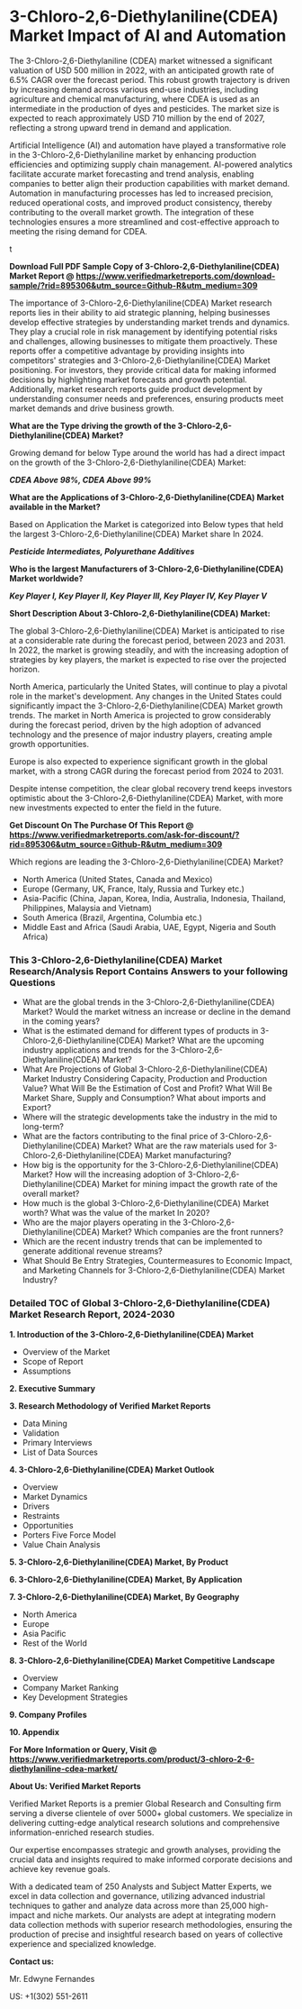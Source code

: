 <meta name="title" content="Global 3-Chloro-2,6-Diethylaniline(CDEA) Market Impact of AI and Automation"><meta name="description" content="The 3-Chloro-2,6-Diethylaniline (CDEA) market witnessed a significant valuation of USD 500 million in 2022, with an anticipated growth rate of 6.5% CAGR over the forec"><meta name="title" content="3-Chloro-2,6-Diethylaniline(CDEA) Market Size, Share, Scope, Trends, Growth, Opportunities, Analysis, Forecast"><h1>3-Chloro-2,6-Diethylaniline(CDEA) Market Impact of AI and Automation</h1><p>The 3-Chloro-2,6-Diethylaniline (CDEA) market witnessed a significant valuation of USD 500 million in 2022, with an anticipated growth rate of 6.5% CAGR over the forecast period. This robust growth trajectory is driven by increasing demand across various end-use industries, including agriculture and chemical manufacturing, where CDEA is used as an intermediate in the production of dyes and pesticides. The market size is expected to reach approximately USD 710 million by the end of 2027, reflecting a strong upward trend in demand and application.</p><p>Artificial Intelligence (AI) and automation have played a transformative role in the 3-Chloro-2,6-Diethylaniline market by enhancing production efficiencies and optimizing supply chain management. AI-powered analytics facilitate accurate market forecasting and trend analysis, enabling companies to better align their production capabilities with market demand. Automation in manufacturing processes has led to increased precision, reduced operational costs, and improved product consistency, thereby contributing to the overall market growth. The integration of these technologies ensures a more streamlined and cost-effective approach to meeting the rising demand for CDEA.</p>t</p><p id="" class=""><strong>Download Full PDF Sample Copy of 3-Chloro-2,6-Diethylaniline(CDEA) Market Report @ <a href="https://www.verifiedmarketreports.com/download-sample/?rid=895306&utm_source=Github-R&utm_medium=309" target="_blank">https://www.verifiedmarketreports.com/download-sample/?rid=895306&utm_source=Github-R&utm_medium=309</a></strong></p><p>The importance of&nbsp;3-Chloro-2,6-Diethylaniline(CDEA) Market research reports lies in their ability to aid strategic planning, helping businesses develop effective strategies by understanding market trends and dynamics. They play a crucial role in risk management by identifying potential risks and challenges, allowing businesses to mitigate them proactively. These reports offer a competitive advantage by providing insights into competitors' strategies and 3-Chloro-2,6-Diethylaniline(CDEA) Market positioning. For investors, they provide critical data for making informed decisions by highlighting market forecasts and growth potential. Additionally, market research reports guide product development by understanding consumer needs and preferences, ensuring products meet market demands and drive business growth.</p><p><strong>What are the&nbsp;Type driving the growth of the 3-Chloro-2,6-Diethylaniline(CDEA) Market?</strong></p><p id="" class="">Growing demand for below Type around the world has had a direct impact on the growth of the 3-Chloro-2,6-Diethylaniline(CDEA) Market:</p><em><strong>CDEA Above 98%, CDEA Above 99%</strong></em></p><strong>What are the&nbsp;Applications&nbsp;of 3-Chloro-2,6-Diethylaniline(CDEA) Market available in the Market?</strong></p><p id="" class="">Based on Application the Market is categorized into Below types that held the largest 3-Chloro-2,6-Diethylaniline(CDEA) Market share In 2024.</p><em><strong>Pesticide Intermediates, Polyurethane Additives</strong></em></p><strong>Who is the largest Manufacturers of 3-Chloro-2,6-Diethylaniline(CDEA) Market worldwide?</strong></p><p><em><strong>Key Player I, Key Player II, Key Player III, Key Player IV, Key Player V</strong></em></p><p id="" class=""><strong>Short Description About 3-Chloro-2,6-Diethylaniline(CDEA) Market:</strong></p><p>The global 3-Chloro-2,6-Diethylaniline(CDEA) Market is anticipated to rise at a considerable rate during the forecast period, between 2023 and 2031. In 2022, the market is growing steadily, and with the increasing adoption of strategies by key players, the market is expected to rise over the projected horizon.</p><p>North America, particularly the United States, will continue to play a pivotal role in the market's development. Any changes in the United States could significantly impact the 3-Chloro-2,6-Diethylaniline(CDEA) Market growth trends. The market in North America is projected to grow considerably during the forecast period, driven by the high adoption of advanced technology and the presence of major industry players, creating ample growth opportunities.</p><p>Europe is also expected to experience significant growth in the global market, with a strong CAGR during the forecast period from 2024 to 2031.</p><p>Despite intense competition, the clear global recovery trend keeps investors optimistic about the 3-Chloro-2,6-Diethylaniline(CDEA) Market, with more new investments expected to enter the field in the future.</p><p id="" class=""><strong>Get Discount On The Purchase Of This Report @ <a href="https://www.verifiedmarketreports.com/ask-for-discount/?rid=895306&utm_source=Github-R&utm_medium=309" target="_blank">https://www.verifiedmarketreports.com/ask-for-discount/?rid=895306&utm_source=Github-R&utm_medium=309</a></strong></p>Which regions are leading the 3-Chloro-2,6-Diethylaniline(CDEA) Market?</p><ul><li>North America (United States, Canada and Mexico)</li><li>Europe (Germany, UK, France, Italy, Russia and Turkey etc.)</li><li>Asia-Pacific (China, Japan, Korea, India, Australia, Indonesia, Thailand, Philippines, Malaysia and Vietnam)</li><li>South America (Brazil, Argentina, Columbia etc.)</li><li>Middle East and Africa (Saudi Arabia, UAE, Egypt, Nigeria and South Africa)</li></ul><h3 id="" class="">This 3-Chloro-2,6-Diethylaniline(CDEA) Market Research/Analysis Report Contains Answers to your following Questions</h3><ul><li>What are the global trends in the 3-Chloro-2,6-Diethylaniline(CDEA) Market? Would the market witness an increase or decline in the demand in the coming years?</li><li>What is the estimated demand for different types of products in 3-Chloro-2,6-Diethylaniline(CDEA) Market? What are the upcoming industry applications and trends for the 3-Chloro-2,6-Diethylaniline(CDEA) Market?</li><li>What Are Projections of Global 3-Chloro-2,6-Diethylaniline(CDEA) Market Industry Considering Capacity, Production and Production Value? What Will Be the Estimation of Cost and Profit? What Will Be Market Share, Supply and Consumption? What about imports and Export?</li><li>Where will the strategic developments take the industry in the mid to long-term?</li><li>What are the factors contributing to the final price of 3-Chloro-2,6-Diethylaniline(CDEA) Market? What are the raw materials used for 3-Chloro-2,6-Diethylaniline(CDEA) Market manufacturing?</li><li>How big is the opportunity for the 3-Chloro-2,6-Diethylaniline(CDEA) Market? How will the increasing adoption of 3-Chloro-2,6-Diethylaniline(CDEA) Market for mining impact the growth rate of the overall market?</li><li>How much is the global 3-Chloro-2,6-Diethylaniline(CDEA) Market worth? What was the value of the market In 2020?</li><li>Who are the major players operating in the 3-Chloro-2,6-Diethylaniline(CDEA) Market? Which companies are the front runners?</li><li>Which are the recent industry trends that can be implemented to generate additional revenue streams?</li><li>What Should Be Entry Strategies, Countermeasures to Economic Impact, and Marketing Channels for 3-Chloro-2,6-Diethylaniline(CDEA) Market Industry?</li></ul><h3 id="" class="">Detailed TOC of Global 3-Chloro-2,6-Diethylaniline(CDEA) Market Research Report, 2024-2030</h3><p id="" class=""><strong>1. Introduction of the 3-Chloro-2,6-Diethylaniline(CDEA) Market</strong></p><ul><li>Overview of the Market</li><li>Scope of Report</li><li>Assumptions</li></ul><p id="" class=""><strong>2. Executive Summary</strong></p><p id="" class=""><strong>3. Research Methodology of Verified Market Reports</strong></p><ul><li>Data Mining</li><li>Validation</li><li>Primary Interviews</li><li>List of Data Sources</li></ul><p id="" class=""><strong>4. 3-Chloro-2,6-Diethylaniline(CDEA) Market Outlook</strong></p><ul><li>Overview</li><li>Market Dynamics</li><li>Drivers</li><li>Restraints</li><li>Opportunities</li><li>Porters Five Force Model</li><li>Value Chain Analysis</li></ul><p id="" class=""><strong>5. 3-Chloro-2,6-Diethylaniline(CDEA) Market, By Product</strong></p><p id="" class=""><strong>6. 3-Chloro-2,6-Diethylaniline(CDEA) Market, By Application</strong></p><p id="" class=""><strong>7. 3-Chloro-2,6-Diethylaniline(CDEA) Market, By Geography</strong></p><ul><li>North America</li><li>Europe</li><li>Asia Pacific</li><li>Rest of the World</li></ul><p id="" class=""><strong>8. 3-Chloro-2,6-Diethylaniline(CDEA) Market Competitive Landscape</strong></p><ul><li>Overview</li><li>Company Market Ranking</li><li>Key Development Strategies</li></ul><p id="" class=""><strong>9. Company Profiles</strong></p><p id="" class=""><strong>10. Appendix</strong></p><p id="" class=""><strong>For More Information or Query, Visit @ <a href="https://www.verifiedmarketreports.com/product/3-chloro-2-6-diethylaniline-cdea-market/" target="_blank">https://www.verifiedmarketreports.com/product/3-chloro-2-6-diethylaniline-cdea-market/</a></strong></p><p id="" class=""><strong>About Us: Verified Market Reports</strong></p><p id="" class="">Verified Market Reports is a premier Global Research and Consulting firm serving a diverse clientele of over 5000+ global customers. We specialize in delivering cutting-edge analytical research solutions and comprehensive information-enriched research studies.</p><p id="" class="">Our expertise encompasses strategic and growth analyses, providing the crucial data and insights required to make informed corporate decisions and achieve key revenue goals.</p><p id="" class="">With a dedicated team of 250 Analysts and Subject Matter Experts, we excel in data collection and governance, utilizing advanced industrial techniques to gather and analyze data across more than 25,000 high-impact and niche markets. Our analysts are adept at integrating modern data collection methods with superior research methodologies, ensuring the production of precise and insightful research based on years of collective experience and specialized knowledge.</p><p id="" class=""><strong>Contact us:</strong></p><p id="" class="">Mr. Edwyne Fernandes</p><p id="" class="">US: +1(302) 551-2611</p>